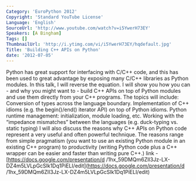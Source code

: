 ```yaml
---
Category: 'EuroPython 2012'
Copyright: 'Standard YouTube License'
Language: 'English'
SourceUrl: 'http://www.youtube.com/watch?v=i5YwerH73EY'
Speakers: [A Bingham]
Tags: []
ThumbnailUrl: 'http://i.ytimg.com/vi/i5YwerH73EY/hqdefault.jpg'
Title: 'Building C++ APIs on Python'
date: '2012-07-05'
---
```

Python has great support for interfacing with C/C++ code, and this has been
used to great advantage by exposing many C/C++ libraries as Python modules. In
this talk, I will reverse the equation. I will show you how you can - and why
you might want to - build C++ APIs on top of Python modules and use them
directly from your C++ programs. The topics will include: Conversion of types
across the language boundary. Implementation of C++ idioms (e.g. the
begin()/end() iterator API) on top of Python idioms. Python runtime
management: initialization, module loading, etc. Working with the “impedance
mismatches” between the languages (e.g. duck-typing vs. static typing) I will
also discuss the reasons why C++ APIs on Python code represent a very useful
and often powerful technique. The reasons range from simple pragmatism (you
want to use an existing Python module in an existing C++ program) to
productivity (writing Python code plus a C++ wrapper can be easier and faster
than writing pure C++.) link - [https://docs.google.com/presentation/d
/1hx_59DMQm6ZlI3Jz-LX-
DZ4m5LVLpGcSlk1Dq1PiELI/edit](https://docs.google.com/presentation/d
/1hx_59DMQm6ZlI3Jz-LX-DZ4m5LVLpGcSlk1Dq1PiELI/edit)

